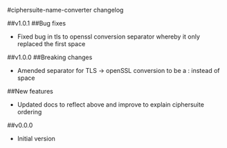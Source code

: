 #ciphersuite-name-converter changelog

##v1.0.1
##Bug fixes
* Fixed bug in tls to openssl conversion separator whereby it only replaced the first space

##v1.0.0
##Breaking changes
* Amended separator for TLS -> openSSL conversion to be a : instead of space

##New features
* Updated docs to reflect above and improve to explain ciphersuite ordering

##v0.0.0
* Initial version